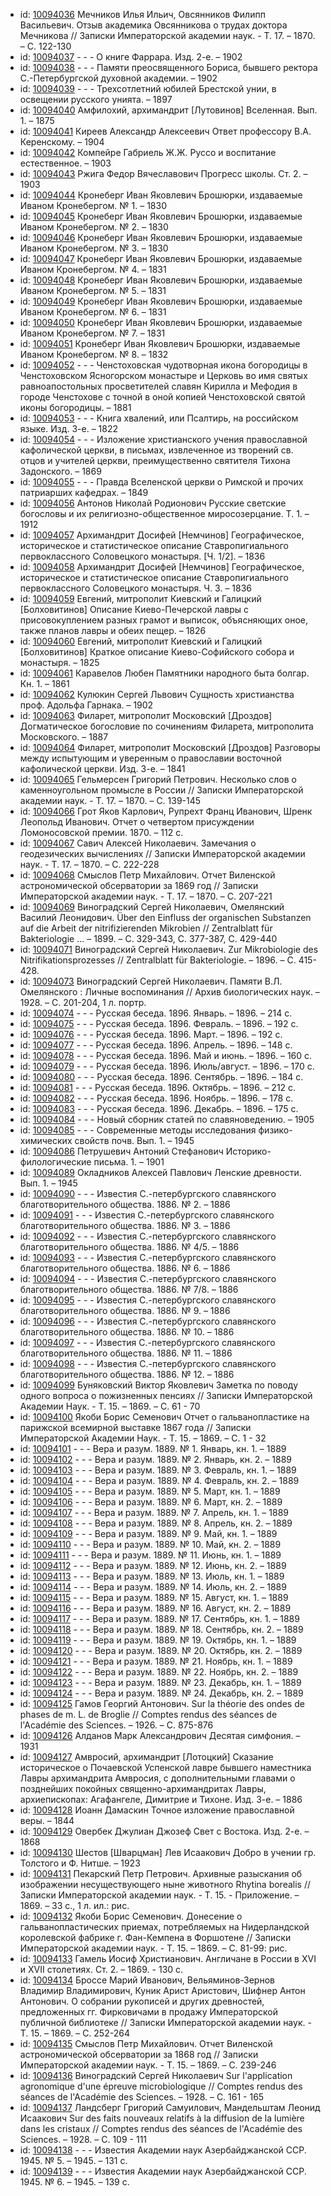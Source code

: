 <ul>
<li>id: <a href="http://books.e-heritage.ru/book/10094036">10094036</a>	Мечников Илья Ильич, Овсянников Филипп Васильевич. Отзыв академика Овсянникова о трудах доктора Мечникова // Записки Императорской академии наук. - Т. 17. – 1870. – С. 122-130</li>
<li>id: <a href="http://books.e-heritage.ru/book/10094037">10094037</a>	- - - О книге Фаррара. Изд. 2-е. – 1902</li>
<li>id: <a href="http://books.e-heritage.ru/book/10094038">10094038</a>	- - - Памяти преосвященного Бориса, бывшего ректора С.-Петербургской духовной академии. – 1902</li>
<li>id: <a href="http://books.e-heritage.ru/book/10094039">10094039</a>	- - - Трехсотлетний юбилей Брестской унии, в освещении русского унията. – 1897</li>
<li>id: <a href="http://books.e-heritage.ru/book/10094040">10094040</a>	Амфилохий, архимандрит [Лутовинов] Вселенная. Вып. 1. – 1875</li>
<li>id: <a href="http://books.e-heritage.ru/book/10094041">10094041</a>	Киреев Александр Алексеевич Ответ профессору В.А. Керенскому. – 1904</li>
<li>id: <a href="http://books.e-heritage.ru/book/10094042">10094042</a>	Компейре Габриель Ж.Ж. Руссо и воспитание естественное. – 1903</li>
<li>id: <a href="http://books.e-heritage.ru/book/10094043">10094043</a>	Ржига Федор Вячеславович Прогресс школы. Ст. 2. – 1903</li>
<li>id: <a href="http://books.e-heritage.ru/book/10094044">10094044</a>	Кронеберг Иван Яковлевич Брошюрки, издаваемые Иваном Кронебергом. № 1. – 1830</li>
<li>id: <a href="http://books.e-heritage.ru/book/10094045">10094045</a>	Кронеберг Иван Яковлевич Брошюрки, издаваемые Иваном Кронебергом. № 2. – 1830</li>
<li>id: <a href="http://books.e-heritage.ru/book/10094046">10094046</a>	Кронеберг Иван Яковлевич Брошюрки, издаваемые Иваном Кронебергом. № 3. – 1830</li>
<li>id: <a href="http://books.e-heritage.ru/book/10094047">10094047</a>	Кронеберг Иван Яковлевич Брошюрки, издаваемые Иваном Кронебергом. № 4. – 1831</li>
<li>id: <a href="http://books.e-heritage.ru/book/10094048">10094048</a>	Кронеберг Иван Яковлевич Брошюрки, издаваемые Иваном Кронебергом. № 5. – 1831</li>
<li>id: <a href="http://books.e-heritage.ru/book/10094049">10094049</a>	Кронеберг Иван Яковлевич Брошюрки, издаваемые Иваном Кронебергом. № 6. – 1831</li>
<li>id: <a href="http://books.e-heritage.ru/book/10094050">10094050</a>	Кронеберг Иван Яковлевич Брошюрки, издаваемые Иваном Кронебергом. № 7. – 1831</li>
<li>id: <a href="http://books.e-heritage.ru/book/10094051">10094051</a>	Кронеберг Иван Яковлевич Брошюрки, издаваемые Иваном Кронебергом. № 8. – 1832</li>
<li>id: <a href="http://books.e-heritage.ru/book/10094052">10094052</a>	- - - Ченстоховская чудотворная икона богородицы в Ченстоховском Ясногорском монастыре и Церковь во имя святых равноапостольных просветителей славян Кирилла и Мефодия в городе Ченстохове с точной в оной копией Ченстоховской святой иконы богородицы. – 1881</li>
<li>id: <a href="http://books.e-heritage.ru/book/10094053">10094053</a>	- - - Книга хвалений, или Псалтирь, на российском языке. Изд. 3-е. – 1822</li>
<li>id: <a href="http://books.e-heritage.ru/book/10094054">10094054</a>	- - - Изложение христианского учения православной кафолической церкви, в письмах, извлеченное из творений св. отцов и учителей церкви, преимущественно святителя Тихона Задонского. – 1869</li>
<li>id: <a href="http://books.e-heritage.ru/book/10094055">10094055</a>	- - - Правда Вселенской церкви о Римской и прочих патриарших кафедрах. – 1849</li>
<li>id: <a href="http://books.e-heritage.ru/book/10094056">10094056</a>	Антонов Николай Родионович Русские светские богословы и их религиозно-общественное миросозерцание. Т. 1. – 1912</li>
<li>id: <a href="http://books.e-heritage.ru/book/10094057">10094057</a>	Архимандрит Досифей [Немчинов] Географическое, историческое и статистическое описание Ставропигиального первоклассного Соловецкого монастыря. [Ч. 1/2]. – 1836</li>
<li>id: <a href="http://books.e-heritage.ru/book/10094058">10094058</a>	Архимандрит Досифей [Немчинов] Географическое, историческое и статистическое описание Ставропигиального первоклассного Соловецкого монастыря. Ч. 3. – 1836</li>
<li>id: <a href="http://books.e-heritage.ru/book/10094059">10094059</a>	Евгений, митрополит Киевский и Галицкий [Болховитинов] Описание Киево-Печерской лавры с присовокуплением разных грамот и выписок, объясняющих оное, также планов лавры и обеих пещер. – 1826</li>
<li>id: <a href="http://books.e-heritage.ru/book/10094060">10094060</a>	Евгений, митрополит Киевский и Галицкий [Болховитинов] Краткое описание Киево-Софийского собора и монастыря. – 1825</li>
<li>id: <a href="http://books.e-heritage.ru/book/10094061">10094061</a>	Каравелов Любен Памятники народного быта болгар. Кн. 1. – 1861</li>
<li>id: <a href="http://books.e-heritage.ru/book/10094062">10094062</a>	Кулюкин Сергей Львович Сущность христианства проф. Адольфа Гарнака. – 1902</li>
<li>id: <a href="http://books.e-heritage.ru/book/10094063">10094063</a>	Филарет, митрополит Московский [Дроздов] Догматическое богословие по сочинениям Филарета, митрополита Московского. – 1887</li>
<li>id: <a href="http://books.e-heritage.ru/book/10094064">10094064</a>	Филарет, митрополит Московский [Дроздов] Разговоры между испытующим и уверенным о православии восточной кафолической церкви. Изд. 3-е. – 1841</li>
<li>id: <a href="http://books.e-heritage.ru/book/10094065">10094065</a>	Гельмерсен Григорий Петрович. Несколько слов о каменноугольном промысле в России // Записки Императорской академии наук. - Т. 17. – 1870. – С. 139-145</li>
<li>id: <a href="http://books.e-heritage.ru/book/10094066">10094066</a>	Грот Яков Карлович, Рупрехт Франц Иванович, Шренк Леопольд Иванович. Отчет о четвертом присуждении Ломоносовской премии. 1870. – 112 с.</li>
<li>id: <a href="http://books.e-heritage.ru/book/10094067">10094067</a>	Савич Алексей Николаевич. Замечания о геодезических вычислениях // Записки Императорской академии наук. - Т. 17. – 1870. – С. 222-228</li>
<li>id: <a href="http://books.e-heritage.ru/book/10094068">10094068</a>	Смыслов Петр Михайлович. Отчет Виленской астрономической обсерватории за 1869 год // Записки Императорской академии наук. - Т. 17. – 1870. – С. 207-221</li>
<li>id: <a href="http://books.e-heritage.ru/book/10094069">10094069</a>	Виноградский Сергей Николаевич, Омелянский Василий Леонидович. Über den Einfluss der organischen Substanzen auf die Arbeit der nitrifizierenden Mikrobien // Zentralblatt für Bakteriologie ... – 1899. – C. 329-343, C. 377-387, C. 429-440</li>
<li>id: <a href="http://books.e-heritage.ru/book/10094071">10094071</a>	Виноградский Сергей Николаевич. Zur Mikrobiologie des Nitrifikationsprozesses // Zentralblatt für Bakteriologie. – 1896. – C. 415-428.</li>
<li>id: <a href="http://books.e-heritage.ru/book/10094073">10094073</a>	Виноградский Сергей Николаевич. Памяти В.Л. Омелянского : Личные воспоминания // Архив биологических наук. – 1928. – С. 201-204, 1 л. портр.</li>
<li>id: <a href="http://books.e-heritage.ru/book/10094074">10094074</a>	- - - Русская беседа. 1896. Январь. – 1896. – 214 с.</li>
<li>id: <a href="http://books.e-heritage.ru/book/10094075">10094075</a>	- - - Русская беседа. 1896. Февраль. – 1896. – 192 с.</li>
<li>id: <a href="http://books.e-heritage.ru/book/10094076">10094076</a>	- - - Русская беседа. 1896. Март. – 1896. – 192 с.</li>
<li>id: <a href="http://books.e-heritage.ru/book/10094077">10094077</a>	- - - Русская беседа. 1896. Апрель. – 1896. – 148 с.</li>
<li>id: <a href="http://books.e-heritage.ru/book/10094078">10094078</a>	- - - Русская беседа. 1896. Май и июнь. – 1896. – 160 с.</li>
<li>id: <a href="http://books.e-heritage.ru/book/10094079">10094079</a>	- - - Русская беседа. 1896. Июль/август. – 1896. – 170 с.</li>
<li>id: <a href="http://books.e-heritage.ru/book/10094080">10094080</a>	- - - Русская беседа. 1896. Сентябрь. – 1896. – 184 с.</li>
<li>id: <a href="http://books.e-heritage.ru/book/10094081">10094081</a>	- - - Русская беседа. 1896. Октябрь. – 1896. – 212 с.</li>
<li>id: <a href="http://books.e-heritage.ru/book/10094082">10094082</a>	- - - Русская беседа. 1896. Ноябрь. – 1896. – 178 с.</li>
<li>id: <a href="http://books.e-heritage.ru/book/10094083">10094083</a>	- - - Русская беседа. 1896. Декабрь. – 1896. – 175 с.</li>
<li>id: <a href="http://books.e-heritage.ru/book/10094084">10094084</a>	- - - Новый сборник статей по славяноведению. – 1905</li>
<li>id: <a href="http://books.e-heritage.ru/book/10094085">10094085</a>	- - - Современные методы исследования физико-химических свойств почв. Вып. 1. – 1945</li>
<li>id: <a href="http://books.e-heritage.ru/book/10094086">10094086</a>	Петрушевич Антоний Стефанович Историко-филологические письма. 1. – 1901</li>
<li>id: <a href="http://books.e-heritage.ru/book/10094089">10094089</a>	Окладников Алексей Павлович Ленские древности. Вып. 1. – 1945</li>
<li>id: <a href="http://books.e-heritage.ru/book/10094090">10094090</a>	- - - Известия С.-петербургского славянского благотворительного общества. 1886. № 2. – 1886</li>
<li>id: <a href="http://books.e-heritage.ru/book/10094091">10094091</a>	- - - Известия С.-петербургского славянского благотворительного общества. 1886. № 3. – 1886</li>
<li>id: <a href="http://books.e-heritage.ru/book/10094092">10094092</a>	- - - Известия С.-петербургского славянского благотворительного общества. 1886. № 4/5. – 1886</li>
<li>id: <a href="http://books.e-heritage.ru/book/10094093">10094093</a>	- - - Известия С.-петербургского славянского благотворительного общества. 1886. № 6. – 1886</li>
<li>id: <a href="http://books.e-heritage.ru/book/10094094">10094094</a>	- - - Известия С.-петербургского славянского благотворительного общества. 1886. № 7/8. – 1886</li>
<li>id: <a href="http://books.e-heritage.ru/book/10094095">10094095</a>	- - - Известия С.-петербургского славянского благотворительного общества. 1886. № 9. – 1886</li>
<li>id: <a href="http://books.e-heritage.ru/book/10094096">10094096</a>	- - - Известия С.-петербургского славянского благотворительного общества. 1886. № 10. – 1886</li>
<li>id: <a href="http://books.e-heritage.ru/book/10094097">10094097</a>	- - - Известия С.-петербургского славянского благотворительного общества. 1886. № 11. – 1886</li>
<li>id: <a href="http://books.e-heritage.ru/book/10094098">10094098</a>	- - - Известия С.-петербургского славянского благотворительного общества. 1886. № 12. – 1886</li>
<li>id: <a href="http://books.e-heritage.ru/book/10094099">10094099</a>	Буняковский Виктор Яковлевич Заметка по поводу одного вопроса о пожизненных пенсиях // Записки Императорской Академии Наук. - Т. 15. – 1869. – С. 61 - 70</li>
<li>id: <a href="http://books.e-heritage.ru/book/10094100">10094100</a>	Якоби Борис Семенович Отчет о гальванопластике на парижской всемирной выставке 1867 года // Записки Императорской Академии Наук. - Т. 15. – 1869. – С. 1 - 32</li>
<li>id: <a href="http://books.e-heritage.ru/book/10094101">10094101</a>	- - - Вера и разум. 1889. № 1. Январь, кн. 1. – 1889</li>
<li>id: <a href="http://books.e-heritage.ru/book/10094102">10094102</a>	- - - Вера и разум. 1889. № 2. Январь, кн. 2. – 1889</li>
<li>id: <a href="http://books.e-heritage.ru/book/10094103">10094103</a>	- - - Вера и разум. 1889. № 3. Февраль, кн. 1. – 1889</li>
<li>id: <a href="http://books.e-heritage.ru/book/10094104">10094104</a>	- - - Вера и разум. 1889. № 4. Февраль, кн. 2. – 1889</li>
<li>id: <a href="http://books.e-heritage.ru/book/10094105">10094105</a>	- - - Вера и разум. 1889. № 5. Март, кн. 1. – 1889</li>
<li>id: <a href="http://books.e-heritage.ru/book/10094106">10094106</a>	- - - Вера и разум. 1889. № 6. Март, кн. 2. – 1889</li>
<li>id: <a href="http://books.e-heritage.ru/book/10094107">10094107</a>	- - - Вера и разум. 1889. № 7. Апрель, кн. 1. – 1889</li>
<li>id: <a href="http://books.e-heritage.ru/book/10094108">10094108</a>	- - - Вера и разум. 1889. № 8. Апрель, кн. 2. – 1889</li>
<li>id: <a href="http://books.e-heritage.ru/book/10094109">10094109</a>	- - - Вера и разум. 1889. № 9. Май, кн. 1. – 1889</li>
<li>id: <a href="http://books.e-heritage.ru/book/10094110">10094110</a>	- - - Вера и разум. 1889. № 10. Май, кн. 2. – 1889</li>
<li>id: <a href="http://books.e-heritage.ru/book/10094111">10094111</a>	- - - Вера и разум. 1889. № 11. Июнь, кн. 1. – 1889</li>
<li>id: <a href="http://books.e-heritage.ru/book/10094112">10094112</a>	- - - Вера и разум. 1889. № 12. Июнь, кн. 2. – 1889</li>
<li>id: <a href="http://books.e-heritage.ru/book/10094113">10094113</a>	- - - Вера и разум. 1889. № 13. Июль, кн. 1. – 1889</li>
<li>id: <a href="http://books.e-heritage.ru/book/10094114">10094114</a>	- - - Вера и разум. 1889. № 14. Июль, кн. 2. – 1889</li>
<li>id: <a href="http://books.e-heritage.ru/book/10094115">10094115</a>	- - - Вера и разум. 1889. № 15. Август, кн. 1. – 1889</li>
<li>id: <a href="http://books.e-heritage.ru/book/10094116">10094116</a>	- - - Вера и разум. 1889. № 16. Август, кн. 2. – 1889</li>
<li>id: <a href="http://books.e-heritage.ru/book/10094117">10094117</a>	- - - Вера и разум. 1889. № 17. Сентябрь, кн. 1. – 1889</li>
<li>id: <a href="http://books.e-heritage.ru/book/10094118">10094118</a>	- - - Вера и разум. 1889. № 18. Сентябрь, кн. 2. – 1889</li>
<li>id: <a href="http://books.e-heritage.ru/book/10094119">10094119</a>	- - - Вера и разум. 1889. № 19. Октябрь, кн. 1. – 1889</li>
<li>id: <a href="http://books.e-heritage.ru/book/10094120">10094120</a>	- - - Вера и разум. 1889. № 20. Октябрь, кн. 2. – 1889</li>
<li>id: <a href="http://books.e-heritage.ru/book/10094121">10094121</a>	- - - Вера и разум. 1889. № 21. Ноябрь, кн. 1. – 1889</li>
<li>id: <a href="http://books.e-heritage.ru/book/10094122">10094122</a>	- - - Вера и разум. 1889. № 22. Ноябрь, кн. 2. – 1889</li>
<li>id: <a href="http://books.e-heritage.ru/book/10094123">10094123</a>	- - - Вера и разум. 1889. № 23. Декабрь, кн. 1. – 1889</li>
<li>id: <a href="http://books.e-heritage.ru/book/10094124">10094124</a>	- - - Вера и разум. 1889. № 24. Декабрь, кн. 2. – 1889</li>
<li>id: <a href="http://books.e-heritage.ru/book/10094125">10094125</a>	Гамов Георгий Антонович. Sur la théorie des ondes de phases de m. L. de Broglie // Comptes rendus des séances de l'Académie des Sciences. – 1926. – С. 875-876</li>
<li>id: <a href="http://books.e-heritage.ru/book/10094126">10094126</a>	Алданов Марк Александрович Десятая симфония. – 1931</li>
<li>id: <a href="http://books.e-heritage.ru/book/10094127">10094127</a>	Амвросий, архимандрит [Лотоцкий] Сказание историческое о Почаевской Успенской лавре бывшего наместника Лавры архимандрита Амвросия, с дополнительными главами о позднейших покойных священно-архимандритах Лавры, архиепископах: Агафангеле, Димитрие и Тихоне. Изд. 3-е. – 1886</li>
<li>id: <a href="http://books.e-heritage.ru/book/10094128">10094128</a>	Иоанн Дамаскин Точное изложение православной веры. – 1844</li>
<li>id: <a href="http://books.e-heritage.ru/book/10094129">10094129</a>	Овербек Джулиан Джозеф Свет с Востока. Изд. 2-е. – 1868</li>
<li>id: <a href="http://books.e-heritage.ru/book/10094130">10094130</a>	Шестов [Шварцман] Лев Исаакович Добро в учении гр. Толстого и Ф. Нитше. – 1923</li>
<li>id: <a href="http://books.e-heritage.ru/book/10094131">10094131</a>	Пекарский Петр Петрович. Архивные разыскания об изображении несуществующего ныне животного Rhytina borealis // Записки Императорской академии наук. - Т. 15. - Приложение. – 1869. – 33 с., 1 л. ил.: рис.</li>
<li>id: <a href="http://books.e-heritage.ru/book/10094132">10094132</a>	Якоби Борис Семенович. Донесение о гальванопластических приемах, потребляемых на Нидерландской королевской фабрике г. Фан-Кемпена в Форшотене // Записки Императорской академии наук. - Т. 15. – 1869. – С. 81-99: рис.</li>
<li>id: <a href="http://books.e-heritage.ru/book/10094133">10094133</a>	Гамель Иосиф Христианович. Англичане в России в XVI и XVII столетиях. Ст. 2. – 1869. - 130 c.</li>
<li>id: <a href="http://books.e-heritage.ru/book/10094134">10094134</a>	Броссе Марий Иванович, Вельяминов-Зернов Владимир Владимирович, Куник Арист Аристович, Шифнер Антон Антонович. О собрании рукописей и других древностей, предложенных гг. Фирковичами в продажу Императорской публичной библиотеке // Записки Императорской академии наук. - Т. 15. – 1869. – С. 252-264</li>
<li>id: <a href="http://books.e-heritage.ru/book/10094135">10094135</a>	Смыслов Петр Михайлович. Отчет Виленской астрономической обсерватории за 1868 год // Записки Императорской академии наук. - Т. 15. – 1869. – С. 239-246</li>
<li>id: <a href="http://books.e-heritage.ru/book/10094136">10094136</a>	Виноградский Сергей Николаевич Sur l'application agronomique d'une épreuve microbiologique // Comptes rendus des séances de l'Académie des Sciences. – 1928. – C. 161 - 165</li>
<li>id: <a href="http://books.e-heritage.ru/book/10094137">10094137</a>	Ландсберг Григорий Самуилович, Мандельштам Леонид Исаакович Sur des faits nouveaux relatifs à la diffusion de la lumière dans les cristaux // Comptes rendus des séances de l'Académie des Sciences. – 1928. – C. 109 - 111</li>
<li>id: <a href="http://books.e-heritage.ru/book/10094138">10094138</a>	- - - Известия Академии наук Азербайджанской ССР. 1945. № 5. – 1945. – 131 с.</li>
<li>id: <a href="http://books.e-heritage.ru/book/10094139">10094139</a>	- - - Известия Академии наук Азербайджанской ССР. 1945. № 6. – 1945. – 139 с.</li>
</ul>
